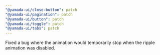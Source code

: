 ```yaml
---
"@yamada-ui/close-button": patch
"@yamada-ui/pagination": patch
"@yamada-ui/button": patch
"@yamada-ui/toggle": patch
"@yamada-ui/tabs": patch
---
```


Fixed a bug where the animation would temporarily stop when the ripple animation was disabled.
